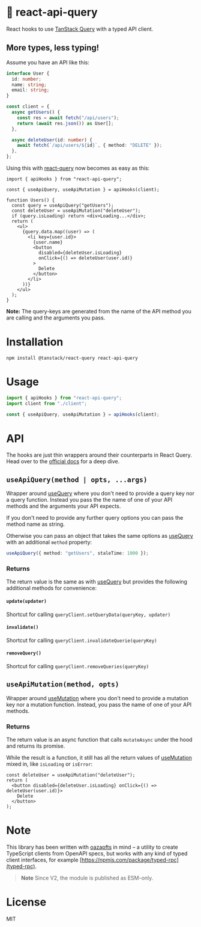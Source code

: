 # 🌸 react-api-query

React hooks to use [TanStack Query](https://tanstack.com/query/v4) with a typed API client.

## More types, less typing!

Assume you have an API like this:

```ts
interface User {
  id: number;
  name: string;
  email: string;
}

const client = {
  async getUsers() {
    const res = await fetch("/api/users");
    return (await res.json()) as User[];
  },

  async deleteUser(id: number) {
    await fetch(`/api/users/${id}`, { method: "DELETE" });
  },
};
```

Using this with [react-query](https://tanstack.com/query/v4) now becomes as easy as this:

```tsx
import { apiHooks } from "react-api-query";

const { useApiQuery, useApiMutation } = apiHooks(client);

function Users() {
  const query = useApiQuery("getUsers");
  const deleteUser = useApiMutation("deleteUser");
  if (query.isLoading) return <div>Loading...</div>;
  return (
    <ul>
      {query.data.map((user) => (
        <li key={user.id}>
          {user.name}
          <button
            disabled={deleteUser.isLoading}
            onClick={() => deleteUser(user.id)}
          >
            Delete
          </button>
        </li>
      ))}
    </ul>
  );
}
```

**Note:** The query-keys are generated from the name of the API method you are calling and the arguments you pass.

# Installation

```
npm install @tanstack/react-query react-api-query
```

# Usage

```ts
import { apiHooks } from "react-api-query";
import client from "./client";

const { useApiQuery, useApiMutation } = apiHooks(client);
```

# API

The hooks are just thin wrappers around their counterparts in React Query. Head over to the [official docs](https://tanstack.com/query/v4/docs/adapters/react-query) for a deep dive.

## `useApiQuery(method | opts, ...args)`

Wrapper around [useQuery](https://tanstack.com/query/v4/docs/reference/useQuery) where you don't need to provide a query key nor a query function. Instead you pass the the name of one of your API methods and
the arguments your API expects.

If you don't need to provide any further query options
you can pass the method name as string.

Otherwise you can pass an object that takes the same options as [useQuery](https://tanstack.com/query/v4/docs/reference/useQuery) with an additional `method` property:

```ts
useApiQuery({ method: "getUsers", staleTime: 1000 });
```

### Returns

The return value is the same as with [useQuery](https://tanstack.com/query/v4/docs/reference/useQuery) but provides the following additional methods for convenience:

#### `update(updater)`

Shortcut for calling `queryClient.setQueryData(queryKey, updater)`

#### `invalidate()`

Shortcut for calling `queryClient.invalidateQuerie(queryKey)`

#### `removeQuery()`

Shortcut for calling `queryClient.removeQueries(queryKey)`

## `useApiMutation(method, opts)`

Wrapper around [useMutation](https://react-query.tanstack.com/reference/useMutation) where you don't need to provide a mutation key nor a mutation function. Instead, you pass the name of one of your API methods.

### Returns

The return value is an async function that calls `mutateAsync` under the hood and returns its promise.

While the result is a function, it still has all the return values of [useMutation](https://tanstack.com/query/v4/docs/reference/useMutation) mixed in, like `isLoading` or `isError`:

```tsx
const deleteUser = useApiMutation("deleteUser");
return (
  <button disabled={deleteUser.isLoading} onClick={() => deleteUser(user.id)}>
    Delete
  </button>
);
```

# Note

This library has been written with [oazapfts](https://npmjs.com/package/oazapfts) in mind – a utility to create TypeScript clients from OpenAPI specs, but works with any kind of typed client interfaces, for example [https://npmjs.com/package/typed-rpc](typed-rpc).

> **Note**
> Since V2, the module is published as ESM-only.

# License

MIT
